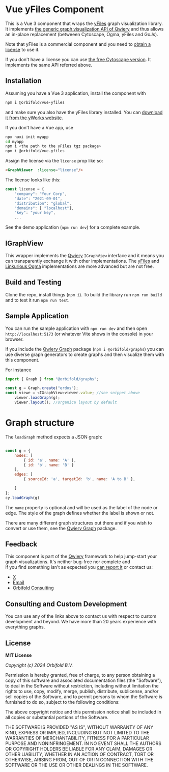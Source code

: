 # Vue yFiles Component

This is a Vue 3 component that wraps the [yFiles](https://www.yworks.com/products/yfiles) graph visualization library. It implements [the generic graph visualization API of Qwiery](https://qwiery.com/graphviz/graphView) and thus allows an in-place replacement (betweeen Cytoscape, Ogma, yFiles and GoJs).

Note that yFiles is a commercial component and you need to [obtain a license](https://www.yworks.com/products/yfiles-for-html/evaluate) to use it.

If you don't have a license you can use [the free Cytoscape version](https://qwiery.com/graphviz/cytoscape/). It implements the same API referred above.

## Installation

Assuming you have a Vue 3 application, install the component with

```bash
npm i @orbifold/vue-yfiles
```

and make sure you also have the yFiles library installed. You can [download it from the yWorks website](https://www.yworks.com/products/yfiles-for-html/evaluate).

If you don't have a Vue app, use 

```bash
npx nuxi init myapp
cd myapp
npm i <the path to the yFiles tgz package>
npm i @orbifold/vue-yfiles
```

Assign the license via the `license` prop like so:

```html
<GraphViewer  :license="license"/>
```
The license looks like this:
```js
const license = {
    "company": "Your Corp",
    "date": "2021-09-01",
    "distribution": "global",
    "domains": [ "localhost"],
    "key": "your key",
    ...
```

See the demo application (`npm run dev`) for a complete example. 

 

## IGraphView

This wrapper implements the [Qwiery](https://qwiery.com) `IGraphView` interface and it means you can transparently exchange it with other implementations.
The [yFiles](https://github.com/Qwiery/qwiery-vue-yfiles) and [Linkurious Ogma](https://github.com/Qwiery/qwiery-vue-ogma) implementations are more advanced but are not free.

## Build and Testing

Clone the repo, install things (`npm i`). To build the library run `npm run build` and to test it run `npm run test`.

## Sample Application

You can run the sample application with `npm run dev` and then open `http://localhost:5173` (or whatever Vite shows in the console) in your browser.

If you include the [Qwiery Graph](https://github.com/Qwiery/qwiery-graphs) package (`npm i @orbifold/graphs`) you can use diverse graph generators to create graphs and then visualize them with this component.

For instance

```js
import { Graph } from "@orbifold/graphs";

const g = Graph.create("erdos");
const viewe = <IGraphView>viewer.value; //see snippet above
	viewer.loadGraph(g);
	viewer.layout(); //organica layout by default
```

# Graph structure

The `loadGraph` method expects a JSON graph:

```js

const g = {
	nodes: [
		{ id: 'a', name: 'A' },
		{ id: 'b', name: 'B' }
	],
	edges: [
		{ sourceId: 'a', targetId: 'b', name: 'A to B' },

	]
};
cy.loadGraph(g)
```

The `name` property is optional and will be used as the label of the node or edge.
The style of the graph defines whether the label is shown or not.

There are many different graph structures out there and if you wish to convert or use them, see the [Qwiery Graph](https://github.com/Qwiery/qwiery-graphs) package.

## Feedback

This component is part of the [Qwiery](https://qwiery.com) framework to help jump-start your graph visualizations. It's neither bug-free nor complete and  
if you find something isn't as expected you [can report it](https://github.com/Qwiery/qwiery-nuxt/issues) or contact us:

- [ X](https://twitter.com/theorbifold)
- [Email](mailto:info@qwiery.com)
- [Orbifold Consulting](https://GraphsAndNetworks.com)

## Consulting and Custom Development

You can use any of the links above to contact us with respect to custom development and beyond. We have more than 20 years experience with everything graphs.

## License

**MIT License**

_Copyright (c) 2024 Orbifold B.V._

Permission is hereby granted, free of charge, to any person obtaining a copy
of this software and associated documentation files (the "Software"), to deal
in the Software without restriction, including without limitation the rights
to use, copy, modify, merge, publish, distribute, sublicense, and/or sell
copies of the Software, and to permit persons to whom the Software is
furnished to do so, subject to the following conditions:

The above copyright notice and this permission notice shall be included in all
copies or substantial portions of the Software.

THE SOFTWARE IS PROVIDED "AS IS", WITHOUT WARRANTY OF ANY KIND, EXPRESS OR
IMPLIED, INCLUDING BUT NOT LIMITED TO THE WARRANTIES OF MERCHANTABILITY,
FITNESS FOR A PARTICULAR PURPOSE AND NONINFRINGEMENT. IN NO EVENT SHALL THE
AUTHORS OR COPYRIGHT HOLDERS BE LIABLE FOR ANY CLAIM, DAMAGES OR OTHER
LIABILITY, WHETHER IN AN ACTION OF CONTRACT, TORT OR OTHERWISE, ARISING FROM,
OUT OF OR IN CONNECTION WITH THE SOFTWARE OR THE USE OR OTHER DEALINGS IN THE
SOFTWARE.


